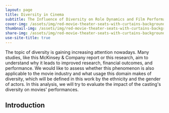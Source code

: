 ```yaml
---
layout: page
title: Diversity in Cinema
subtitle: The Influence of Diversity on Role Dynamics and Film Performance
cover-img: /assets/img/red-movie-theater-seats-with-curtains-background_1017-38388.jpg
thumbnail-img: /assets/img/red-movie-theater-seats-with-curtains-background_1017-38388.jpg
share-img: /assets/img/red-movie-theater-seats-with-curtains-background_1017-38388.jpg
use-site-title: true
---
```


The topic of diversity is gaining increasing attention nowadays. Many studies, like this McKinsey & Company report or this research, aim to understand why it leads to improved research, financial outcomes, and performance. We would like to assess whether this phenomenon is also applicable to the movie industry and what usage this domain makes of diversity, which will be defined in this work by the ethnicity and the gender of actors. In this analysis, we will try to evaluate the impact of the casting's diversity on movies' performances.

## Introduction
